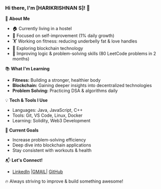 ### Hi there, I'm [HARIKRISHNAN S]! 👋

🚀 **About Me**
- 🏠 Currently living in a hostel
- 🎯 Focused on self-improvement (1% daily growth)
- 🏋️ Working on fitness: reducing underbelly fat & love handles
- 🔗 Exploring blockchain technology
- 🤖 Improving logic & problem-solving skills (80 LeetCode problems in 2 months)

📚 **What I'm Learning**
- **Fitness:** Building a stronger, healthier body
- **Blockchain:** Gaining deeper insights into decentralized technologies
- **Problem Solving:** Practicing DSA & algorithms daily

💡 **Tech & Tools I Use**
- Languages: Java, JavaScript, C++
- Tools: Git, VS Code, Linux, Docker
- Learning: Solidity, Web3 Development

📌 **Current Goals**
- Increase problem-solving efficiency
- Deep dive into blockchain applications
- Stay consistent with workouts & health

📬 **Let's Connect!**
- [LinkedIn](https://www.linkedin.com/in/harikrishnan2006/) |[GMAIL]()| [GitHub](https://github.com/OFFICIALHARI)

🔥 Always striving to improve & build something awesome!

